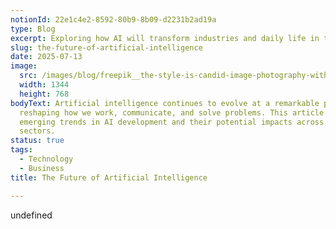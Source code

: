 ```yaml
---
notionId: 22e1c4e2-8592-80b9-8b09-d2231b2ad19a
type: Blog
excerpt: Exploring how AI will transform industries and daily life in the next decade.
slug: the-future-of-artificial-intelligence
date: 2025-07-13
image:
  src: /images/blog/freepik__the-style-is-candid-image-photography-with-natural__82648.png
  width: 1344
  height: 768
bodyText: Artificial intelligence continues to evolve at a remarkable pace,
  reshaping how we work, communicate, and solve problems. This article examines
  emerging trends in AI development and their potential impacts across various
  sectors.
status: true
tags:
  - Technology
  - Business
title: The Future of Artificial Intelligence

---
```

undefined